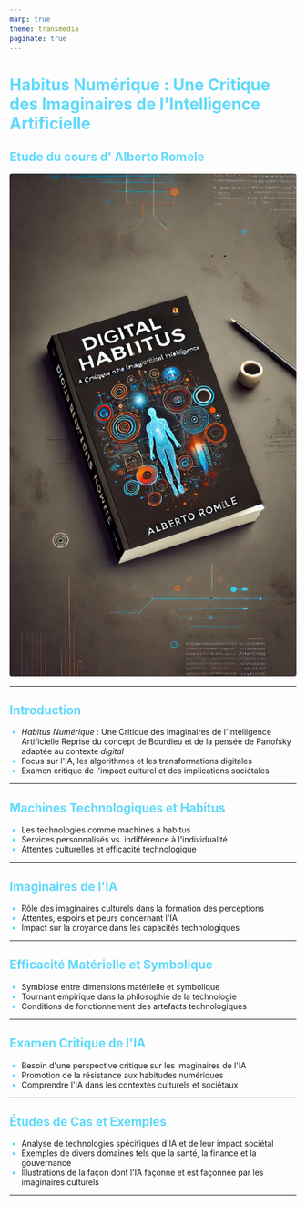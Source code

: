 ```yaml
---
marp: true
theme: transmedia
paginate: true
---
```


<style>
/* Définition du style de la diapositive */
:root {
  --background-transmedia: #1a1a1a; /* Fond sombre pour une ambiance numérique */
  --font-color: #e6e6e6; /* Couleur de police claire pour le contraste */
  --accent-color: #61dafb; /* Couleur d'accent pour les liens et les boutons */
  --font-family: 'Helvetica Neue', Helvetica, Arial, sans-serif; /* Police moderne et épurée */
}

/* Application du style de fond */
section {
  background-color: var(--background-transmedia);
  color: var(--font-color);
  font-family: var(--font-family);
}

/* Styles pour les titres */
h1, h2, h3 {
  color: var(--accent-color);
}

/* Style pour les listes et les puces */
ul, ol {
  padding-left: 1.5em;
}

li::marker {
  color: var(--accent-color);
}

/* Style pour les citations et références */
blockquote {
  border-left: 3px solid var(--accent-color);
  margin: 0;
  padding-left: 1em;
}

/* Style pour les codes et les éléments techniques */
code {
  background-color: #272822;
  color: #f8f8f2;
}

/* Style pour les images et les éléments visuels */
img {
  border-radius: 4px;
}

/* Style pour les liens hypertextes */
a {
  color: var(--accent-color);
  text-decoration: none;
}

/* Boutons et éléments interactifs */
button {
  background-color: var(--accent-color);
  color: var(--background-transmedia);
  border: none;
  padding: 0.5em 1em;
  border-radius: 4px;
  cursor: pointer;
}

button:hover {
  opacity: 0.8;
}
</style>

# Habitus Numérique : Une Critique des Imaginaires de l'Intelligence Artificielle
## Etude du cours d' Alberto Romele
![bg right](./digitalhabitus.webp)

---

## Introduction

- *Habitus Numérique* : Une Critique des Imaginaires de l'Intelligence Artificielle
    Reprise du concept de Bourdieu et de la pensée de Panofsky adaptée au contexte *digital*
- Focus sur l'IA, les algorithmes et les transformations digitales
- Examen critique de l'impact culturel et des implications sociétales

---

## Machines Technologiques et Habitus

- Les technologies comme machines à habitus
- Services personnalisés vs. indifférence à l'individualité
- Attentes culturelles et efficacité technologique

---

## Imaginaires de l'IA

- Rôle des imaginaires culturels dans la formation des perceptions
- Attentes, espoirs et peurs concernant l'IA
- Impact sur la croyance dans les capacités technologiques

---

## Efficacité Matérielle et Symbolique

- Symbiose entre dimensions matérielle et symbolique
- Tournant empirique dans la philosophie de la technologie
- Conditions de fonctionnement des artefacts technologiques

---

## Examen Critique de l'IA

- Besoin d'une perspective critique sur les imaginaires de l'IA
- Promotion de la résistance aux habitudes numériques
- Comprendre l'IA dans les contextes culturels et sociétaux

---

## Études de Cas et Exemples

- Analyse de technologies spécifiques d'IA et de leur impact sociétal
- Exemples de divers domaines tels que la santé, la finance et la gouvernance
- Illustrations de la façon dont l'IA façonne et est façonnée par les imaginaires culturels

---

